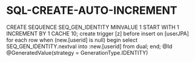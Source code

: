 # SQL-CREATE-AUTO-INCREMENT
CREATE SEQUENCE SEQ_GEN_IDENTITY MINVALUE 1 START WITH 1 INCREMENT BY 1 CACHE 10;  create trigger [z] before insert on [userJPA] for each row when (new.[userid] is null) begin  select SEQ_GEN_IDENTITY.nextval into :new.[userid] from dual; end;  @Id @GeneratedValue(strategy = GenerationType.IDENTITY)
